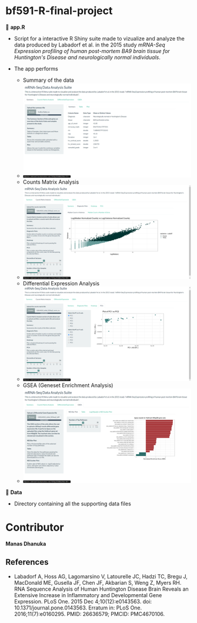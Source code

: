 # bf591-R-final-project


:page_facing_up: **app.R**

* Script for a interactive R Shiny suite made to vizualize and analyze the data produced by Labadorf et al. in the 2015 study *mRNA-Seq Expression profiling of human   post-mortem BA9 brain tissue for Huntington's Disease and neurologically normal individuals*.

* The app performs
  * Summary of the data 
  * ![Alt text](/images/Screenshot%20(73).png "Optional title")
  * Counts Matrix Analysis 
  * ![Alt text](/images/Screenshot%20(76).png "Optional title")
  * Differential Expression Analysis 
  * ![Alt text](/images/Screenshot%20(77).png "Optional title")
  * GSEA (Geneset Enrichment Analysis)
  * ![Alt text](/images/Screenshot%20(79).png "Optional title")
 

:file_folder: **Data**

* Directory containing all the supporting data files


# Contributor

**Manas Dhanuka**

## References 
- Labadorf A, Hoss AG, Lagomarsino V, Latourelle JC, Hadzi TC, Bregu J, MacDonald ME, Gusella JF, Chen JF, Akbarian S, Weng Z, Myers RH. RNA Sequence Analysis of Human Huntington Disease Brain Reveals an Extensive Increase in Inflammatory and Developmental Gene Expression. PLoS One. 2015 Dec 4;10(12):e0143563. doi: 10.1371/journal.pone.0143563. Erratum in: PLoS One. 2016;11(7):e0160295. PMID: 26636579; PMCID: PMC4670106.
